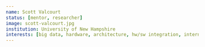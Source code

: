 ```yaml
---
name: Scott Valcourt
status: [mentor, researcher]
image: scott-valcourt.jpg
institution: University of New Hampshire
interests: [big data, hardware, architecture, hw/sw integration, internet, networking, professional development, programming, programming best practices, resources, scientific gateway software, storage, unix environment, web, xsede]
---
```

